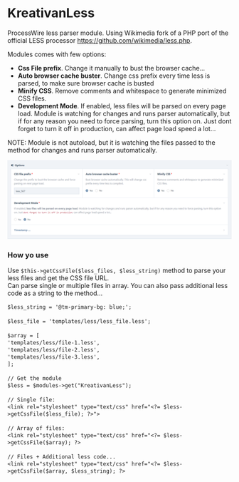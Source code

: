 # KreativanLess
ProcessWire less parser module. Using Wikimedia fork of a PHP port of the official LESS processor https://github.com/wikimedia/less.php.    

Modules comes with few options:
- **Css File prefix**.  Change it manually to bust the browser cache...
-	**Auto browser cache buster**. Change css prefix every time less is parsed, to make sure browser cache is busted
- **Minify CSS**. Remove comments and whitespace to generate minimized CSS files.
- **Development Mode**. If enabled, less files will be parsed on every page load. Module is watching for changes and runs parser automatically, but if for any reason you need to force parsing, turn this option on. Just dont forget to turn it off in production, can affect page load speed a lot...

NOTE: Module is not autoload, but it is watching the files passed to the method for changes and runs parser automatically.

![KreativanLess](KreativanLess.png)    

### How yo use

Use `$this->getCssFile($less_files, $less_string)` method to parse your less files and get the CSS file URL.    
Can parse single or multiple files in array. You can also pass additional less code as a string to the method...

```
$less_string = '@tm-primary-bg: blue;';

$less_file = 'templates/less/less_file.less';

$array = [
'templates/less/file-1.less',
'templates/less/file-2.less',
'templates/less/file-3.less',
];

// Get the module
$less = $modules->get("KreativanLess");

// Single file:        
<link rel="stylesheet" type="text/css" href="<?= $less->getCssFile($less_file); ?>">    

// Array of files:        
<link rel="stylesheet" type="text/css" href="<?= $less->getCssFile($array); ?>  

// Files + Additional less code...    
<link rel="stylesheet" type="text/css" href="<?= $less->getCssFile($array, $less_string); ?>    
```

